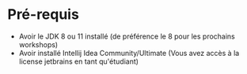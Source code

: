 # Pré-requis

- Avoir le JDK 8 ou 11 installé (de préférence le 8 pour les prochains workshops)
- Avoir installé Intellij Idea Community/Ultimate (Vous avez accès à la license jetbrains en tant qu'étudiant)
